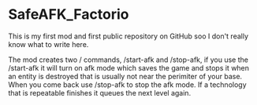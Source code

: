 # SafeAFK_Factorio
This is my first mod and first public repository on GitHub soo I don't really know what to write here.

The mod creates two / commands, /start-afk and /stop-afk, if you use the /start-afk it will turn on afk mode which saves the game and stops it when an entity is destroyed that is usually not near the perimiter of your base. When you come back use /stop-afk to stop the afk mode.
If a technology that is repeatable finishes it queues the next level again.